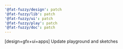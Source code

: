 ```yaml
---
'@fat-fuzzy/design': patch
'@fat-fuzzy/lib': patch
'@fat-fuzzy/ui': patch
'@fat-fuzzy/play': patch
'@fat-fuzzy/doc': patch
---
```


[design+gfx+ui+apps] Update playground and sketches
